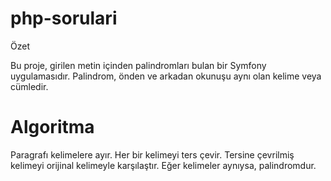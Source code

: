 # php-sorulari
Özet

Bu proje, girilen metin içinden palindromları bulan bir Symfony uygulamasıdır. Palindrom, önden ve arkadan okunuşu aynı olan kelime veya cümledir.
# Algoritma

Paragrafı kelimelere ayır.
Her bir kelimeyi ters çevir.
Tersine çevrilmiş kelimeyi orijinal kelimeyle karşılaştır.
Eğer kelimeler aynıysa, palindromdur.

